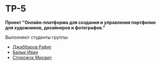 # TP-5
**Проект "Онлайн-платформа для создания и управления портфолио для художников, дизайнеров и фотографов."**

Выполняют студенты группы:
- [Джаббаров Рафиг](https://github.com/rafigJ)
- [Балык Иван](https://github.com)
- [Сторожук Михаил](https://github.com/Enger-VSU)